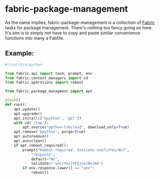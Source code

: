 # fabric-package-management

As the name implies, fabric-package-management is a collection of [Fabric](http://www.fabfile.org/)
tasks for package management. There's nothing too fancy going on here. It's aim is to simply not
have to copy and paste similar convenience functions into many a Fabfile.

## Example:

```py
#!/usr/bin/python

from fabric.api import task, prompt, env
from fabric.context_managers import cd
from fabric.operations import reboot

from fabric_package_managment import apt

@task()
def run():
    apt.update()
    apt.upgrade()
    apt.install(['bpython', 'git'])
    with cd('/tmp'):
        apt.source("python-libcloud", download_only=True)
    apt.remove('bpython', purge=True)
    apt.autoremove()
    apt.autoclean()
    if apt.reboot_required():
        prompt("Reboot required. Initiate now?\nYes/No?",
            "response",
            default="No",
            validate=r'yes|Yes|YES|no|No|NO')
        if env.response.lower() == "yes":
            reboot()
```
